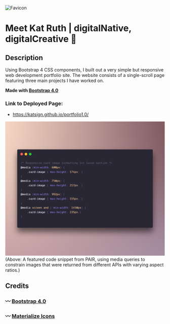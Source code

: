 ![Favicon](./favicon.ico)
# Meet Kat Ruth | digitalNative, digitalCreative :cherry_blossom:

## Description
Using Bootstrap 4 CSS components, I built out a very simple but responsive web development portfolio site. The website consists of a single-scroll page featuring three main projects I have worked on.

**Made with [Bootstrap 4.0](https://getbootstrap.com)**

### Link to Deployed Page:
* https://katsign.github.io/portfolio1.0/

![Code Snippet](./images/pic1.png)
(Above: A featured code snippet from PAIR, using media queries to constrain images that were returned from different APIs with varying aspect ratios.)

## Credits
### :wavy_dash: [Bootstrap 4.0](https://getbootstrap.com)
### :wavy_dash: [Materialize Icons](https://materializecss.com/icons.html)

